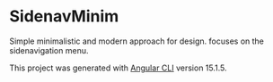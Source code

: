# SidenavMinim

Simple minimalistic and modern approach for design. focuses on the sidenavigation menu.

This project was generated with [Angular CLI](https://github.com/angular/angular-cli) version 15.1.5.


